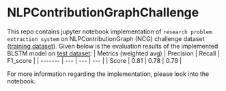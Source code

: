 # NLPContributionGraphChallenge
This repo contains jupyter notebook implementation of `research problem extraction system` on NLPContributionGraph (NCG) challenge dataset ([training dataset](https://github.com/ncg-task/training-data)).
Given below is the evaluation results of the implemented BLSTM model on [test dataset](https://github.com/ncg-task/test-data):
| Metrics (weighted avg) | Precision  | Recall  | F1_score  |
| ------- | --- | --- | --- |
| Score | 0.81 | 0.78 | 0.79 |

For more information regarding the implementation, please look into the notebook.
